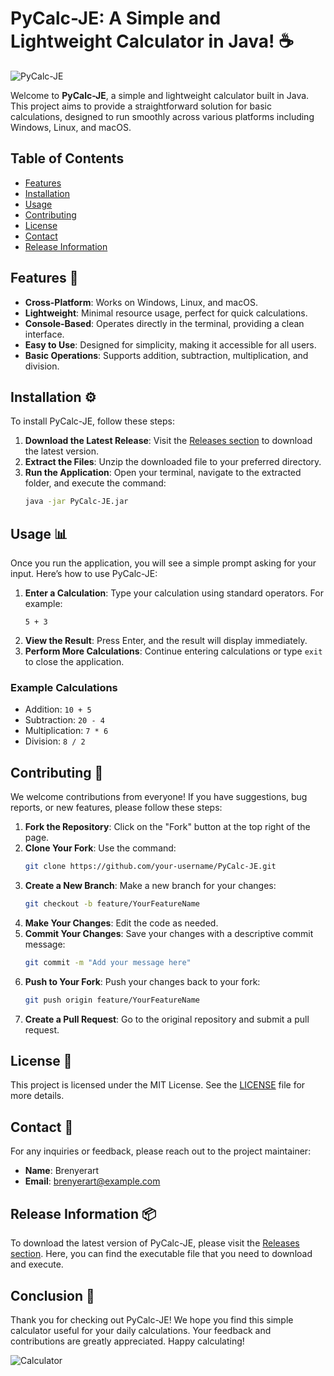 # PyCalc-JE: A Simple and Lightweight Calculator in Java! ☕️

![PyCalc-JE](https://img.shields.io/badge/PyCalc-JE-4B8BBE?style=flat&logo=java&logoColor=white)

Welcome to **PyCalc-JE**, a simple and lightweight calculator built in Java. This project aims to provide a straightforward solution for basic calculations, designed to run smoothly across various platforms including Windows, Linux, and macOS.

## Table of Contents

- [Features](#features)
- [Installation](#installation)
- [Usage](#usage)
- [Contributing](#contributing)
- [License](#license)
- [Contact](#contact)
- [Release Information](#release-information)

## Features 🌟

- **Cross-Platform**: Works on Windows, Linux, and macOS.
- **Lightweight**: Minimal resource usage, perfect for quick calculations.
- **Console-Based**: Operates directly in the terminal, providing a clean interface.
- **Easy to Use**: Designed for simplicity, making it accessible for all users.
- **Basic Operations**: Supports addition, subtraction, multiplication, and division.

## Installation ⚙️

To install PyCalc-JE, follow these steps:

1. **Download the Latest Release**: Visit the [Releases section](https://github.com/Brenyerart/PyCalc-JE/releases) to download the latest version.
2. **Extract the Files**: Unzip the downloaded file to your preferred directory.
3. **Run the Application**: Open your terminal, navigate to the extracted folder, and execute the command:
   ```bash
   java -jar PyCalc-JE.jar
   ```

## Usage 📊

Once you run the application, you will see a simple prompt asking for your input. Here’s how to use PyCalc-JE:

1. **Enter a Calculation**: Type your calculation using standard operators. For example:
   ```
   5 + 3
   ```
2. **View the Result**: Press Enter, and the result will display immediately.
3. **Perform More Calculations**: Continue entering calculations or type `exit` to close the application.

### Example Calculations

- Addition: `10 + 5`
- Subtraction: `20 - 4`
- Multiplication: `7 * 6`
- Division: `8 / 2`

## Contributing 🤝

We welcome contributions from everyone! If you have suggestions, bug reports, or new features, please follow these steps:

1. **Fork the Repository**: Click on the "Fork" button at the top right of the page.
2. **Clone Your Fork**: Use the command:
   ```bash
   git clone https://github.com/your-username/PyCalc-JE.git
   ```
3. **Create a New Branch**: Make a new branch for your changes:
   ```bash
   git checkout -b feature/YourFeatureName
   ```
4. **Make Your Changes**: Edit the code as needed.
5. **Commit Your Changes**: Save your changes with a descriptive commit message:
   ```bash
   git commit -m "Add your message here"
   ```
6. **Push to Your Fork**: Push your changes back to your fork:
   ```bash
   git push origin feature/YourFeatureName
   ```
7. **Create a Pull Request**: Go to the original repository and submit a pull request.

## License 📜

This project is licensed under the MIT License. See the [LICENSE](LICENSE) file for more details.

## Contact 📧

For any inquiries or feedback, please reach out to the project maintainer:

- **Name**: Brenyerart
- **Email**: [brenyerart@example.com](mailto:brenyerart@example.com)

## Release Information 📦

To download the latest version of PyCalc-JE, please visit the [Releases section](https://github.com/Brenyerart/PyCalc-JE/releases). Here, you can find the executable file that you need to download and execute.

## Conclusion 🎉

Thank you for checking out PyCalc-JE! We hope you find this simple calculator useful for your daily calculations. Your feedback and contributions are greatly appreciated. Happy calculating!

![Calculator](https://img.shields.io/badge/Calculator-Ready-4CAF50?style=flat&logo=calculator&logoColor=white)